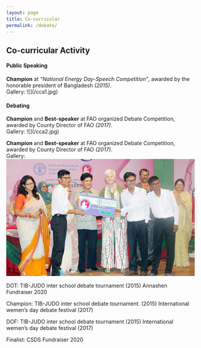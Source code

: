 ```yaml
---
layout: page
title: Co-curricular
permalink: /debate/
---
```


<h2> Co-curricular Activity </h2>
<h4> Public Speaking </h4>
<b>Champion</b> at <i>“National Energy Day-Speech Competition”</i>, awarded by the honorable president of Bangladesh <i>(2015)</i>.
<br>
Gallery:
![](/cca1.jpg)

<h4> Debating </h4>
<b>Champion</b> and <b>Best-speaker</b> at FAO organized Debate Competition, awarded by County Director of FAO <i>(2017)</i>.
<br>
Gallery:
![](/cca2.jpg)

<b>Champion</b> and <b>Best-speaker</b> at FAO organized Debate Competition, awarded by County Director of FAO <i>(2017)</i>.
<br>
Gallery:
![](/cca2.jpg)


DOT:
TIB-JUDO inter school debate tournament (2015)
Annashen Fundraiser 2020

Champion:
TIB-JUDO inter school debate tournament. (2015)
International wemen’s day debate festival (2017)

DOF:
TIB-JUDO inter school debate tournament (2015)
International wemen’s day debate festival (2017)

Finalist:
CSDS Fundraiser 2020
